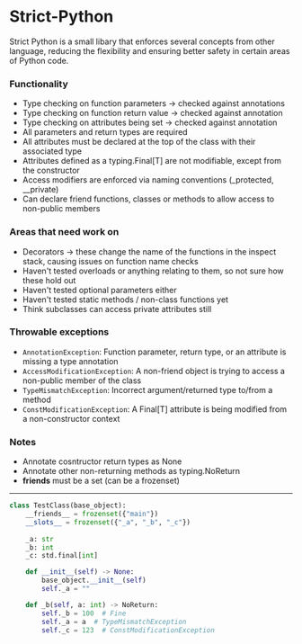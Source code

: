 # Strict-Python
Strict Python is a small libary that enforces several concepts from other language, reducing the flexibility and ensuring better safety in certain areas of Python code.

### Functionality
- Type checking on function parameters -> checked against annotations
- Type checking on function return value -> checked against annotation
- Type checking on attributes being set -> checked against annotation
- All parameters and return types are required
- All attributes must be declared at the top of the class with their associated type
- Attributes defined as a typing.Final[T] are not modifiable, except from the constructor
- Access modifiers are enforced via naming conventions (\_protected, \_\_private)
- Can declare friend functions, classes or methods to allow access to non-public members

### Areas that need work on
- Decorators -> these change the name of the functions in the inspect stack, causing issues on function name checks
- Haven't tested overloads or anything relating to them, so not sure how these hold out
- Haven't tested optional parameters either
- Haven't tested static methods / non-class functions yet
- Think subclasses can access private attributes still

### Throwable exceptions
- `AnnotationException`: Function parameter, return type, or an attribute is missing a type annotation
- `AccessModificationException`: A non-friend object is trying to access a non-public member of the class
- `TypeMismatchException`: Incorrect argument/returned type to/from a method
- `ConstModificationException`: A Final[T] attribute is being modified from a non-constructor context

### Notes
- Annotate cosntructor return types as None
- Annotate other non-returning methods as typing.NoReturn
- __friends__ must be a set (can be a frozenset)
---


```python
class TestClass(base_object):
    __friends__ = frozenset({"main"})
    __slots__ = frozenset({"_a", "_b", "_c"})
    
    _a: str
    _b: int
    _c: std.final[int]

    def __init__(self) -> None:
        base_object.__init__(self)
        self._a = ""

    def _b(self, a: int) -> NoReturn:
        self._b = 100  # Fine
        self._a = a  # TypeMismatchException
        self._c = 123  # ConstModificationException
```

